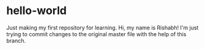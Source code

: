 # hello-world
Just making my first repository for learning.
Hi, my name is Rishabh! 
I'm just trying to commit changes to the original master file with the help of this branch.
